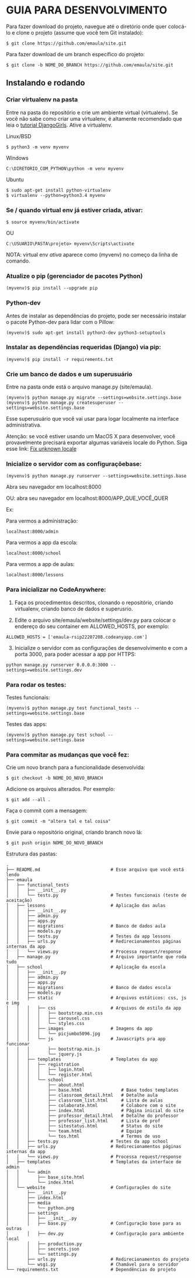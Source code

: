 # GUIA PARA DESENVOLVIMENTO

Para fazer download do projeto, navegue até o diretório onde quer colocá-lo e clone o projeto (assume que você tem Git instalado):
```
$ git clone https://github.com/emaula/site.git
```

Para fazer download de um branch específico do projeto:
```
$ git clone -b NOME_DO_BRANCH https://github.com/emaula/site.git
```

## Instalando e rodando

### Criar virtualenv na pasta
Entre na pasta do repositório e crie um ambiente virtual (virtualenv). Se você não sabe como criar uma virtualenv, é altamente recomendado que leia o [tutorial DjangoGirls](http://tutorial.djangogirls.org/pt/django_installation/). Ative a virtualenv.

Linux/BSD
```
$ python3 -m venv myvenv
```

Windows
```
C:\DIRETORIO_COM_PYTHON\python -m venv myvenv
```

Ubuntu
```
$ sudo apt-get install python-virtualenv
$ virtualenv --python=python3.4 myvenv
```

### Se / quando virtual env já estiver criada, ativar:
```
$ source myvenv/bin/activate
```
OU
```
C:\USUARIO\PASTA\projeto> myvenv\Scripts\activate
```

NOTA: virtual env *ativa* aparece como (myvenv) no começo da linha de comando.


### Atualize o pip (gerenciador de pacotes Python)
```
(myvenv)$ pip install --upgrade pip
```

### Python-dev
Antes de instalar as dependências do projeto, pode ser necessário instalar o pacote Python-dev para lidar com o Pillow:
```
(myvenv)$ sudo apt-get install python3-dev python3-setuptools
```


### Instalar as dependências requeridas (Django) via pip:
```
(myvenv)$ pip install -r requirements.txt
```

### Crie um banco de dados e um superusuário
Entre na pasta onde está o arquivo manage.py (site/emaula).
```
(myvenv)$ python manage.py migrate --settings=website.settings.base
(myvenv)$ python manage.py createsuperuser --settings=website.settings.base
```

Esse superusuário que você vai usar para logar localmente na interface administrativa.

Atenção: se você estiver usando um MacOS X para desenvolver, você provavelmente precisará exportar algumas variáveis locale do Python. Siga esse link: [Fix unknown locale](http://patrick.arminio.info/fix-valueerror-unknown-locale-utf8/)

###  Inicialize o servidor com as configuraçõebase:
```
(myvenv)$ python manage.py runserver --settings=website.settings.base
```
Abra seu navegador em localhost:8000

OU: abra seu navegador em localhost:8000/APP_QUE_VOCÊ_QUER

Ex:

Para vermos a administração:
```
localhost:8000/admin
```

Para vermos a app da escola:
```
localhost:8000/school
```

Para vermos a app de aulas:
```
localhost:8000/lessons
```


### Para inicializar no CodeAnywhere:
1. Faça os procedimentos descritos, clonando o repositório, criando virtualenv, criando banco de dados e superusrio.


2. Edite o arquivo site/emaula/website/settings/dev.py para colocar o endereço do seu container em ALLOWED_HOSTS, por exemplo:
```
ALLOWED_HOSTS = ['emaula-rsip22207208.codeanyapp.com']
```

3. Inicialize o servidor com as configurações de desenvolvimento e com a porta 3000, para poder acessar a app por HTTPS:

```
python manage.py runserver 0.0.0.0:3000 --settings=website.settings.dev
```

### Para rodar os testes:

Testes funcionais:

```
(myvenv)$ python manage.py test functional_tests --settings=website.settings.base
```

Testes das apps:

```
(myvenv)$ python manage.py test school --settings=website.settings.base
```

### Para commitar as mudanças que você fez:

Crie um novo branch para a funcionalidade desenvolvida:
```
$ git checkout -b NOME_DO_NOVO_BRANCH
```

Adicione os arquivos alterados. Por exemplo:
```
$ git add --all .
```

Faça o commit com a mensagem:
```
$ git commit -m "altera tal e tal coisa"

```

Envie para o repositório original, criando branch novo lá:
```
$ git push origin NOME_DO_NOVO_BRANCH
```


Estrutura das pastas:
```
.
├── README.md                           # Esse arquivo que você está lendo
├── emaula
│   ├── functional_tests                
│   │   ├── __init__.py
│   │   └── tests.py                    # Testes funcionais (teste de aceitação)
│   ├── lessons                         # Aplicação das aulas
│   │   ├── __init__.py
│   │   ├── admin.py
│   │   ├── apps.py
│   │   ├── migrations                  # Banco de dados aula
│   │   ├── models.py
│   │   ├── tests.py                    # Testes da app lessons
│   │   ├── urls.py                     # Redirecionamentos páginas internas da app
│   │   └── views.py                    # Processa request/response
│   ├── manage.py                       # Arquivo importante que roda tudo
│   ├── school                          # Aplicação da escola
│   │   ├── __init__.py
│   │   ├── admin.py
│   │   ├── apps.py
│   │   ├── migrations                  # Banco de dados escola
│   │   ├── models.py
│   │   ├── static                      # Arquivos estáticos: css, js e img
│   │   │   ├── css                     # Arquivos de estilo da app
│   │   │   │   ├── bootstrap.min.css
│   │   │   │   ├── carousel.css
│   │   │   │   └── styles.css
│   │   │   ├── images                  # Imagens da app
│   │   │   │   └── picjumbo5096.jpg
│   │   │   └── js                      # Javascripts pra app funcionar
│   │   │       ├── bootstrap.min.js
│   │   │       └── jquery.js
│   │   ├── templates                   # Templates da app
│   │   │   ├── registration
│   │   │   │   ├── login.html
│   │   │   │   └── register.html
│   │   │   └── school
│   │   │       ├── about.html
│   │   │       ├── base.html               # Base todos templates
│   │   │       ├── classroom_detail.html   # Detalhe aula
│   │   │       ├── classroom_list.html     # Lista de aulas
│   │   │       ├── colaborate.html         # Colabore com o site
│   │   │       ├── index.html              # Página inicial do site
│   │   │       ├── professor_detail.html   # Detalhe do professor
│   │   │       ├── professor_list.html     # Lista de prof
│   │   │       ├── sitestatus.html         # Status do site
│   │   │       └── team.html               # Equipe
│   │   │       └── tos.html                # Termos de uso
│   │   ├── tests.py                    # Testes da app school
│   │   ├── urls.py                     # Redirecionamentos páginas internas da app
│   │   └── views.py                    # Processa request/response
│   ├── templates                       # Templates da interface de admin
│   │   └── admin
│   │       ├── base_site.html
│   │       └── index.html
│   └── website                         # Configurações do site
│       ├── __init__.py
│       ├── index.html
│       ├── media
│       │   └── python.png
│       ├── settings
│       │   ├── __init__.py
│       │   ├── base.py                 # Configuração base para as outras
│       │   ├── dev.py                  # Configuração para ambiente local
│       │   ├── production.py
│       │   ├── secrets.json
│       │   └── settings.py
│       ├── urls.py                     # Redirecionamentos do projeto
│       └── wsgi.py                     # Chamável para o servidor
└── requirements.txt                    # Dependências do projeto
```
